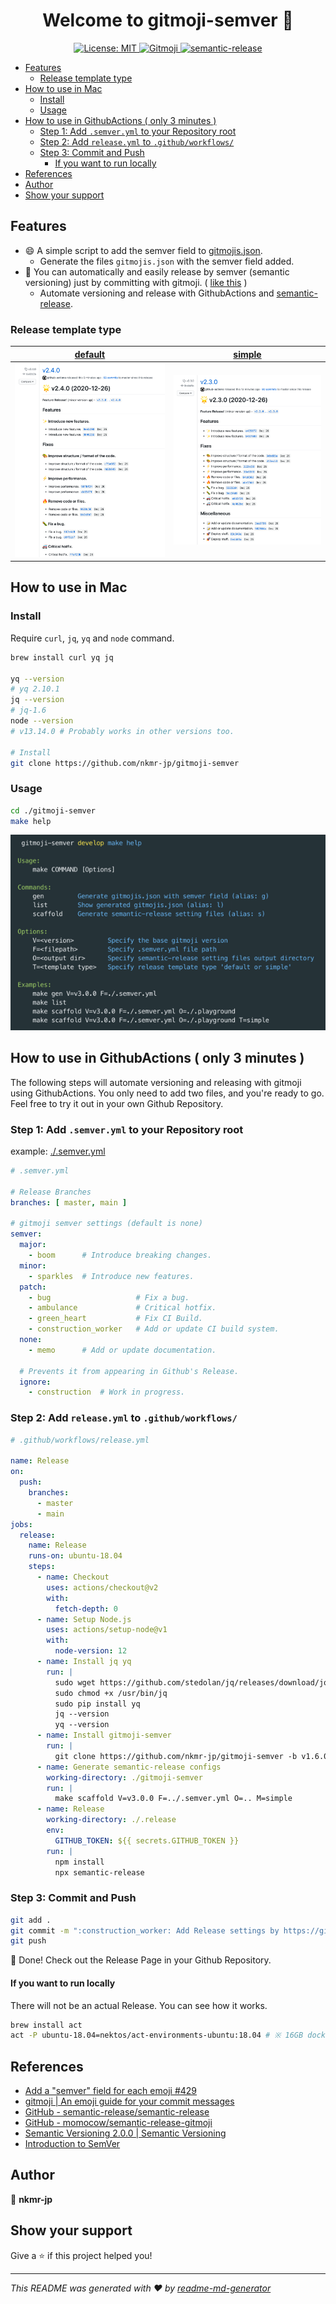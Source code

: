<h1 align="center">Welcome to gitmoji-semver 👋</h1>

<p align="center">
  <a href="#" target="_blank">
    <img alt="License: MIT" src="https://img.shields.io/badge/License-MIT-yellow.svg" />
  </a>
  <a href="https://gitmoji.carloscuesta.me">
    <img src="https://img.shields.io/badge/gitmoji-%20😜%20😍-FFDD67.svg?style=flat-square" alt="Gitmoji">
  </a>
  <a href="https://github.com/semantic-release/semantic-release">
    <img src="https://img.shields.io/badge/%20%20%F0%9F%93%A6%F0%9F%9A%80-semantic--release-e10079.svg" alt="semantic-release">
  </a>
</p>


<!-- @import "[TOC]" {cmd="toc" depthFrom=1 depthTo=6 orderedList=false} -->

<!-- code_chunk_output -->

- [Features](#features)
  - [Release template type](#release-template-type)
- [How to use in Mac](#how-to-use-in-mac)
  - [Install](#install)
  - [Usage](#usage)
- [How to use in GithubActions ( only 3 minutes )](#how-to-use-in-githubactions--only-3-minutes-)
  - [Step 1: Add `.semver.yml` to your Repository root](#step-1-add-semveryml-to-your-repository-root)
  - [Step 2: Add `release.yml` to `.github/workflows/`](#step-2-add-releaseyml-to-githubworkflows)
  - [Step 3: Commit and Push](#step-3-commit-and-push)
    - [If you want to run locally](#if-you-want-to-run-locally)
- [References](#references)
- [Author](#author)
- [Show your support](#show-your-support)

<!-- /code_chunk_output -->

## Features

- :smile: A simple script to add the semver field
  to [gitmojis.json](https://github.com/carloscuesta/gitmoji/blob/master/src/data/gitmojis.json).
    - Generate the files `gitmojis.json` with the semver field added.
- :rocket: You can automatically and easily release by semver (semantic versioning) just by committing with gitmoji. ( [like this](https://github.com/nkmr-jp/gitmoji-semver-sample/releases) )
    - Automate versioning and release with GithubActions
      and [semantic-release](https://github.com/semantic-release/semantic-release).

### Release template type

| [default](https://github.com/nkmr-jp/gitmoji-semver-sample/releases/tag/v2.4.0) | [simple](https://github.com/nkmr-jp/gitmoji-semver-sample/releases/tag/v2.3.0) |
| ------------------------------------------------------------------------------- | ------------------------------------------------------------------------------ |
| ![img_2.png](img_2.png)                                                         | ![img_1.png](img_1.png)                                                        |

## How to use in Mac

### Install

Require `curl`, `jq`, `yq` and `node` command.

```sh
brew install curl yq jq

yq --version
# yq 2.10.1
jq --version
# jq-1.6
node --version
# v13.14.0 # Probably works in other versions too.

# Install
git clone https://github.com/nkmr-jp/gitmoji-semver
```

### Usage

```sh
cd ./gitmoji-semver
make help
```

<img src="img.png" width=800>

## How to use in GithubActions ( only 3 minutes )

The following steps will automate versioning and releasing with gitmoji using GithubActions. You
only need to add two files, and you're ready to go. Feel free to try it out in your own Github
Repository.

### Step 1: Add `.semver.yml` to your Repository root

example: [./.semver.yml](.semver.yml)

```yml
# .semver.yml

# Release Branches
branches: [ master, main ]

# gitmoji semver settings (default is none)
semver:
  major:
    - boom      # Introduce breaking changes.
  minor:
    - sparkles  # Introduce new features.
  patch:
    - bug                   # Fix a bug.
    - ambulance             # Critical hotfix.
    - green_heart           # Fix CI Build.
    - construction_worker   # Add or update CI build system.
  none:
    - memo      # Add or update documentation.

  # Prevents it from appearing in Github's Release.
  ignore:
    - construction  # Work in progress.
```

### Step 2: Add `release.yml` to `.github/workflows/`

```yml
# .github/workflows/release.yml

name: Release
on:
  push:
    branches:
      - master
      - main
jobs:
  release:
    name: Release
    runs-on: ubuntu-18.04
    steps:
      - name: Checkout
        uses: actions/checkout@v2
        with:
          fetch-depth: 0
      - name: Setup Node.js
        uses: actions/setup-node@v1
        with:
          node-version: 12
      - name: Install jq yq
        run: |
          sudo wget https://github.com/stedolan/jq/releases/download/jq-1.6/jq-linux64 -O /usr/bin/jq &&\
          sudo chmod +x /usr/bin/jq
          sudo pip install yq
          jq --version
          yq --version
      - name: Install gitmoji-semver
        run: |
          git clone https://github.com/nkmr-jp/gitmoji-semver -b v1.6.0
      - name: Generate semantic-release configs
        working-directory: ./gitmoji-semver
        run: |
          make scaffold V=v3.0.0 F=../.semver.yml O=.. M=simple
      - name: Release
        working-directory: ./.release
        env:
          GITHUB_TOKEN: ${{ secrets.GITHUB_TOKEN }}
        run: |
          npm install
          npx semantic-release
```

### Step 3: Commit and Push

```sh
git add .
git commit -m ":construction_worker: Add Release settings by https://github.com/nkmr-jp/gitmoji-semver"
git push
```

:tada: Done! Check out the Release Page in your Github Repository.

#### If you want to run locally

There will not be an actual Release. You can see how it works.

```sh
brew install act
act -P ubuntu-18.04=nektos/act-environments-ubuntu:18.04 # ※ 16GB docker image
```

## References

- [Add a "semver" field for each emoji #429](https://github.com/carloscuesta/gitmoji/issues/429)
- [gitmoji | An emoji guide for your commit messages](https://gitmoji.carloscuesta.me/)
- [GitHub - semantic-release/semantic-release](https://github.com/semantic-release/semantic-release)
- [GitHub - momocow/semantic-release-gitmoji](https://github.com/momocow/semantic-release-gitmoji)
- [Semantic Versioning 2.0.0 | Semantic Versioning](https://semver.org/)
- [Introduction to SemVer](https://blog.greenkeeper.io/introduction-to-semver-d272990c44f2)

## Author

👤 **nkmr-jp**

## Show your support

Give a ⭐️ if this project helped you!

***
_This README was generated with ❤️
by [readme-md-generator](https://github.com/kefranabg/readme-md-generator)_
